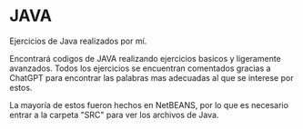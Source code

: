 # JAVA
Ejercicios de Java realizados por mí.

Encontrará codigos de JAVA realizando ejercicios basicos y ligeramente avanzados.
Todos los ejercicios se encuentran comentados gracias a ChatGPT para encontrar las palabras mas adecuadas al que se interese por estos.

La mayoría de estos fueron hechos en NetBEANS, por lo que es necesario entrar a la carpeta "SRC" para ver los archivos de Java.
